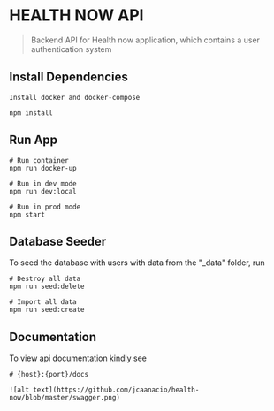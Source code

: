 # HEALTH NOW API

> Backend API for Health now application, which contains a user authentication system

## Install Dependencies

```
Install docker and docker-compose
```

```
npm install
```

## Run App

```
# Run container
npm run docker-up

# Run in dev mode
npm run dev:local

# Run in prod mode
npm start
```

## Database Seeder

To seed the database with users with data from the "\_data" folder, run

```
# Destroy all data
npm run seed:delete

# Import all data
npm run seed:create
```

## Documentation

To view api documentation kindly see

```
# {host}:{port}/docs

![alt text](https://github.com/jcaanacio/health-now/blob/master/swagger.png)
```
